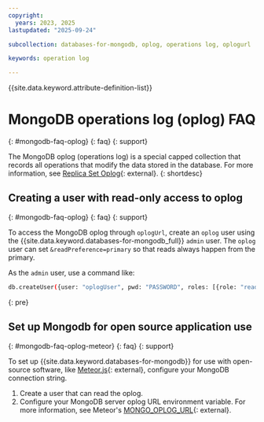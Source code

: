 ```yaml
---
copyright:
  years: 2023, 2025
lastupdated: "2025-09-24"

subcollection: databases-for-mongodb, oplog, operations log, oplogurl

keywords: operation log

---
```


{{site.data.keyword.attribute-definition-list}}

# MongoDB operations log (oplog) FAQ
{: #mongodb-faq-oplog}
{: faq}
{: support}

The MongoDB oplog (operations log) is a special capped collection that records all operations that modify the data stored in the database. For more information, see [Replica Set Oplog](https://www.mongodb.com/docs/manual/core/replica-set-oplog/){: external}.
{: shortdesc}

## Creating a user with read-only access to oplog
{: #mongodb-faq-oplog}
{: faq}
{: support}

To access the MongoDB oplog through `oplogUrl`, create an `oplog` user using the {{site.data.keyword.databases-for-mongodb_full}} `admin` user. The `oplog` user can set `&readPreference=primary` so that reads always happen from the primary.

As the `admin` user, use a command like:

```sh
db.createUser({user: "oplogUser", pwd: "PASSWORD", roles: [{role: "read", db: "local"}]})
```
{: pre}

## Set up Mongodb for open source application use
{: #mongodb-faq-oplog-meteor}
{: faq}
{: support}

To set up {{site.data.keyword.databases-for-mongodb}} for use with open-source software, like [Meteor.js](https://www.meteor.com/){: external}, configure your MongoDB connection string.

1. Create a user that can read the oplog.
2. Configure your MongoDB server oplog URL environment variable. For more information, see Meteor's [MONGO_OPLOG_URL](https://docs.meteor.com/cli/environment-variables.html#mongo-oplog-url){: external}.
